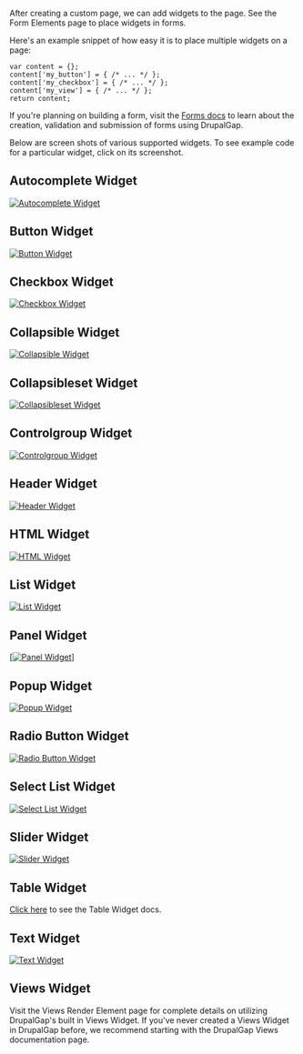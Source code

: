 

After creating a custom page, we can add widgets to the page. See the Form Elements page to place widgets in forms.

Here's an example snippet of how easy it is to place multiple widgets on a page:

```
var content = {};
content['my_button'] = { /* ... */ };
content['my_checkbox'] = { /* ... */ };
content['my_view'] = { /* ... */ };
return content;
```

If you're planning on building a form, visit the [Forms docs](Forms) to learn about the creation, validation and submission of forms using DrupalGap.

Below are screen shots of various supported widgets. To see example code for a particular widget, click on its screenshot.

## Autocomplete Widget

[![Autocomplete Widget](http://drupalgap.com/sites/default/files/autocomplete-mini.png)](Widgets/Autocomplete_Widget)

## Button Widget

[![Button Widget](http://drupalgap.com/sites/default/files/button-widget.png)](Widgets/Button_Widget)

## Checkbox Widget

[![Checkbox Widget](http://drupalgap.com/sites/default/files/checkbox.png)](Widgets/Checkbox_Widget)

## Collapsible Widget

[![Collapsible Widget](http://drupalgap.com/sites/default/files/collapsible-widget-open.png)](Widgets/Collapsible_Widget)

## Collapsibleset Widget

[![Collapsibleset Widget](http://drupalgap.com/sites/default/files/collapsibleset-widget-open.png)](Widgets/Collapsibleset_Widget)

## Controlgroup Widget

[![Controlgroup Widget](http://drupalgap.com/sites/default/files/controlgroup-widget.png)](Widgets/Controlgroup_Widget)

## Header Widget

[![Header Widget](http://drupalgap.com/sites/default/files/header-widget.png)](Widgets/Header_Widget)

## HTML Widget

[![HTML Widget](http://drupalgap.com/sites/default/files/html-widget.png)](Widgets/HTML_Widget)

## List Widget

[![List Widget](http://drupalgap.com/sites/default/files/list-widget.png)](Widgets/List_Widget)

## Panel Widget

[[![Panel Widget](http://drupalgap.com/sites/default/files/panel.png)](Widgets/Panels)]

## Popup Widget

[![Popup Widget](http://drupalgap.com/sites/default/files/popup-widget.png)](Widgets/Popup_Widget)

## Radio Button Widget

[![Radio Button Widget](http://drupalgap.com/sites/default/files/radio-button-widget.png)](Widgets/Radio_Button_Widget)

## Select List Widget

[![Select List Widget](http://drupalgap.com/sites/default/files/selectmenu-widget.png)](Widgets/Select_List_Widget)

## Slider Widget

[![Slider Widget](http://drupalgap.com/sites/default/files/slider.png)](Widgets/Slider_Widget)

## Table Widget

[Click here](Widgets/Table_Widget) to see the Table Widget docs.

## Text Widget

[![Text Widget](http://drupalgap.com/sites/default/files/textarea-widget.png)](Widgets/)

## Views Widget

Visit the Views Render Element page for complete details on utilizing DrupalGap's built in Views Widget. If you've never created a Views Widget in DrupalGap before, we recommend starting with the DrupalGap Views documentation page.